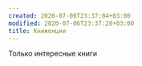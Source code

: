 ```yaml
---
created: 2020-07-06T23:37:04+03:00
modified: 2020-07-06T23:37:28+03:00
title: Книженции
---
```


Только интересные книги